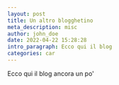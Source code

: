 ```yaml
---
layout: post
title: Un altro blogghetino
meta_description: misc
author: john_doe
date: 2022-04-22 15:28:28
intro_paragraph: Ecco qui il blog
categories: car
---
```

Ecco qui il blog ancora un po'